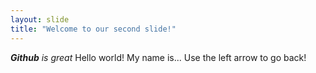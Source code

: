 ```yaml
---
layout: slide
title: "Welcome to our second slide!"
---
```

_**Github** is great_
Hello world! My name is...
Use the left arrow to go back!
